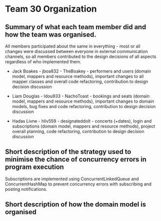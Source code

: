 # Team 30 Organization 

## Summary of what each team member did and how the team was organised.

All members participated about the same in everything - most or all changes were discussed between everyone in external communication channels, so all members contributed to the design decisions of all aspects regardless of who implemented them.

- Jack Boakes - jboa832 - TheBoakey - performers and users (domain model, mappers and resource methods), important changes to all mapper classes and overall code refactoring, contribution to design decision discussion

- Liam Douglas - ldou933 - NachoToast - bookings and seats (domain model, mappers and resource methods), important changes to domain models, bug fixes and code refactoring, contribution to design decision discussion

- Hadas Livne - hliv559 - designateddolt - concerts (+dates), login and subscriptions (domain model, mappers and resource methods), project overall planning, code refactoring, contribution to design decision discussion


## Short description of the strategy used to minimise the chance of concurrency errors in program execution
Subscriptions are implemented using ConcurrentLinkedQueue and ConcurrentHashMap to prevent concurrency errors with subscribing and posting notifications.

## Short description of how the domain model is organised